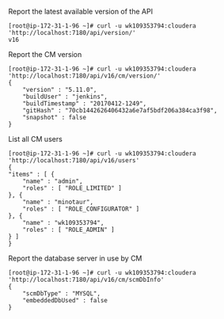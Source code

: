 
Report the latest available version of the API

	[root@ip-172-31-1-96 ~]# curl -u wk109353794:cloudera 'http://localhost:7180/api/version/'
	v16

Report the CM version

	[root@ip-172-31-1-96 ~]# curl -u wk109353794:cloudera 'http://localhost:7180/api/v16/cm/version/'
	{
 		"version" : "5.11.0",
  		"buildUser" : "jenkins",
  		"buildTimestamp" : "20170412-1249",
  		"gitHash" : "70cb1442626406432a6e7af5bdf206a384ca3f98",
  		"snapshot" : false
	}     

List all CM users

	[root@ip-172-31-1-96 ~]# curl -u wk109353794:cloudera 'http://localhost:7180/api/v16/users'
	{
	"items" : [ {
		"name" : "admin",
		"roles" : [ "ROLE_LIMITED" ]
	}, {
		"name" : "minotaur",
		"roles" : [ "ROLE_CONFIGURATOR" ]
	}, {
		"name" : "wk109353794",
		"roles" : [ "ROLE_ADMIN" ]
	} ]
	}

Report the database server in use by CM

	[root@ip-172-31-1-96 ~]# curl -u wk109353794:cloudera 'http://localhost:7180/api/v16/cm/scmDbInfo'
	{
  		"scmDbType" : "MYSQL",
  		"embeddedDbUsed" : false
	}



	